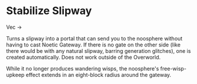 # Stabilize Slipway
Vec ->

Turns a slipway into a portal that can send you to the noosphere without having to cast Noetic Gateway. If there is no gate on the other side (like there would be with any natural slipway, barring generation glitches), one is created automatically. Does not work outside of the Overworld.

While it no longer produces wandering wisps, the noosphere's free-wisp-upkeep effect extends in an eight-block radius around the gateway.
